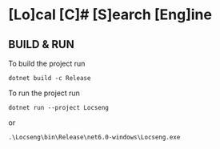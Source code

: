 ﻿# [**Lo**]cal [**C**]# [**S**]earch [**Eng**]ine

## BUILD & RUN
To build the project run 
```
dotnet build -c Release
```

To run the project run

```
dotnet run --project Locseng
```

or 

```
.\Locseng\bin\Release\net6.0-windows\Locseng.exe
```